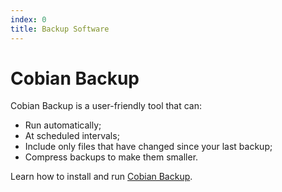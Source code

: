 ```yaml
---
index: 0
title: Backup Software
---
```

# Cobian Backup 

Cobian Backup is a user-friendly tool that can: 

*	Run automatically;
*	At scheduled intervals; 
*	Include only files that have changed since your last backup; 
*	Compress backups to make them smaller. 

Learn how to install and run [Cobian Backup](umbrella://lesson/cobian-backup).